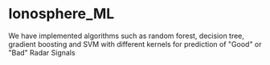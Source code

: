 # Ionosphere_ML
We have implemented algorithms such as random forest, decision tree, gradient boosting and SVM with different kernels for prediction of "Good" or "Bad" Radar Signals
